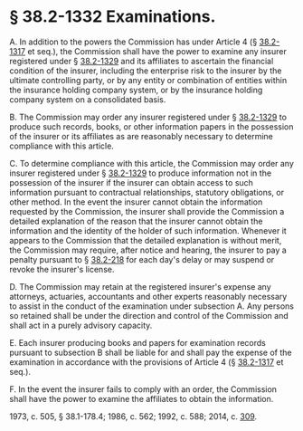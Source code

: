 # § 38.2-1332 Examinations.

<p>A. In addition to the powers the Commission has under Article 4 (§ <a href='http://law.lis.virginia.gov/vacode/38.2-1317/'>38.2-1317</a> et seq.), the Commission shall have the power to examine any insurer registered under § <a href='http://law.lis.virginia.gov/vacode/38.2-1329/'>38.2-1329</a> and its affiliates to ascertain the financial condition of the insurer, including the enterprise risk to the insurer by the ultimate controlling party, or by any entity or combination of entities within the insurance holding company system, or by the insurance holding company system on a consolidated basis.</p><p>B. The Commission may order any insurer registered under § <a href='http://law.lis.virginia.gov/vacode/38.2-1329/'>38.2-1329</a> to produce such records, books, or other information papers in the possession of the insurer or its affiliates as are reasonably necessary to determine compliance with this article.</p><p>C. To determine compliance with this article, the Commission may order any insurer registered under § <a href='http://law.lis.virginia.gov/vacode/38.2-1329/'>38.2-1329</a> to produce information not in the possession of the insurer if the insurer can obtain access to such information pursuant to contractual relationships, statutory obligations, or other method. In the event the insurer cannot obtain the information requested by the Commission, the insurer shall provide the Commission a detailed explanation of the reason that the insurer cannot obtain the information and the identity of the holder of such information. Whenever it appears to the Commission that the detailed explanation is without merit, the Commission may require, after notice and hearing, the insurer to pay a penalty pursuant to § <a href='http://law.lis.virginia.gov/vacode/38.2-218/'>38.2-218</a> for each day's delay or may suspend or revoke the insurer's license.</p><p>D. The Commission may retain at the registered insurer's expense any attorneys, actuaries, accountants and other experts reasonably necessary to assist in the conduct of the examination under subsection A. Any persons so retained shall be under the direction and control of the Commission and shall act in a purely advisory capacity.</p><p>E. Each insurer producing books and papers for examination records pursuant to subsection B shall be liable for and shall pay the expense of the examination in accordance with the provisions of Article 4 (§ <a href='http://law.lis.virginia.gov/vacode/38.2-1317/'>38.2-1317</a> et seq.).</p><p>F. In the event the insurer fails to comply with an order, the Commission shall have the power to examine the affiliates to obtain the information.</p><p>1973, c. 505, § 38.1-178.4; 1986, c. 562; 1992, c. 588; 2014, c. <a href='http://lis.virginia.gov/cgi-bin/legp604.exe?141+ful+CHAP0309'>309</a>.</p>